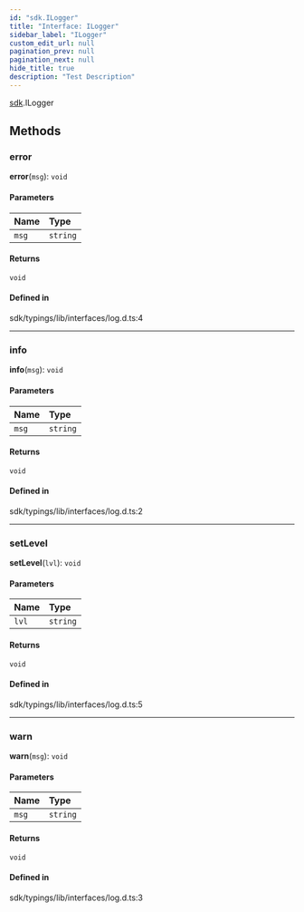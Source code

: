 ```yaml
---
id: "sdk.ILogger"
title: "Interface: ILogger"
sidebar_label: "ILogger"
custom_edit_url: null
pagination_prev: null
pagination_next: null
hide_title: true
description: "Test Description"
---
```


[sdk](../namespaces/sdk.md).ILogger

## Methods

### error

**error**(`msg`): `void`

#### Parameters

| Name | Type |
| :------ | :------ |
| `msg` | `string` |

#### Returns

`void`

#### Defined in

sdk/typings/lib/interfaces/log.d.ts:4

___

### info

**info**(`msg`): `void`

#### Parameters

| Name | Type |
| :------ | :------ |
| `msg` | `string` |

#### Returns

`void`

#### Defined in

sdk/typings/lib/interfaces/log.d.ts:2

___

### setLevel

**setLevel**(`lvl`): `void`

#### Parameters

| Name | Type |
| :------ | :------ |
| `lvl` | `string` |

#### Returns

`void`

#### Defined in

sdk/typings/lib/interfaces/log.d.ts:5

___

### warn

**warn**(`msg`): `void`

#### Parameters

| Name | Type |
| :------ | :------ |
| `msg` | `string` |

#### Returns

`void`

#### Defined in

sdk/typings/lib/interfaces/log.d.ts:3
